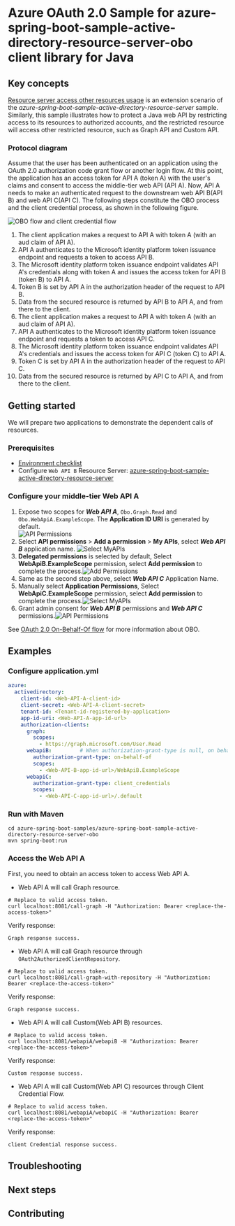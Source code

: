 # Azure OAuth 2.0 Sample for azure-spring-boot-sample-active-directory-resource-server-obo client library for Java

## Key concepts
[Resource server access other resources usage] is an extension scenario of the *azure-spring-boot-sample-active-directory-resource-server* sample. Similarly, this sample illustrates how to protect a Java web API by restricting access to its resources to authorized accounts, and the restricted resource will access other restricted resource, such as Graph API and Custom API.

### Protocol diagram
Assume that the user has been authenticated on an application using the OAuth 2.0 authorization code grant flow or another login flow. At this point, the application has an access token for API A (token A) with the user's claims and consent to access the middle-tier web API (API A). Now, API A needs to make an authenticated request to the downstream web API B(API B) and web API C(API C).
The following steps constitute the OBO process and the client credential process, as shown in the following figure.

![OBO flow and client credential flow](docs/image-aad-obo-flow-and-client-credential-flow.png)
1. The client application makes a request to API A with token A (with an aud claim of API A).
2. API A authenticates to the Microsoft identity platform token issuance endpoint and requests a token to access API B.
4. The Microsoft identity platform token issuance endpoint validates API A's credentials along with token A and issues the access token for API B (token B) to API A.
4. Token B is set by API A in the authorization header of the request to API B.
5. Data from the secured resource is returned by API B to API A, and from there to the client.
6. The client application makes a request to API A with token A (with an aud claim of API A).
7. API A authenticates to the Microsoft identity platform token issuance endpoint and requests a token to access API C.
8. The Microsoft identity platform token issuance endpoint validates API A's credentials and issues the access token for API C (token C) to API A.
9. Token C is set by API A in the authorization header of the request to API C.
10. Data from the secured resource is returned by API C to API A, and from there to the client.

## Getting started
We will prepare two applications to demonstrate the dependent calls of resources.

### Prerequisites
- [Environment checklist][environment_checklist]
- Configure `Web API B` Resource Server: [azure-spring-boot-sample-active-directory-resource-server]

### Configure your middle-tier Web API A
1. Expose two scopes for ***Web API A***, `Obo.Graph.Read` and `Obo.WebApiA.ExampleScope`. The **Application ID URI** is generated by default.  
![API Permissions](docs/image-resource-server-obo-add-scope.png)
2. Select **API permissions** > **Add a permission** > **My APIs**, select ***Web API B*** application name. ![Select MyAPIs](docs/image-select-myapis.png)
3. **Delegated permissions** is selected by default, Select **WebApiB.ExampleScope** permission, select **Add permission** to complete the process.![Add Permissions](docs/image-add-permissions.png)
4. Same as the second step above, select ***Web API C*** Application Name.
5. Manually select **Application Permissions**, Select **WebApiC.ExampleScope** permission, select **Add permission** to complete the process.![Select MyAPIs](docs/image-select-application-permission.png)
6. Grant admin consent for ***Web API B*** permissions and  ***Web API C*** permissions.![API Permissions](docs/image-add-grant-admin-consent.png)

See [OAuth 2.0 On-Behalf-Of flow] for more information about OBO.

## Examples
### Configure application.yml
```yaml
azure:
  activedirectory:
    client-id: <Web-API-A-client-id>
    client-secret: <Web-API-A-client-secret>
    tenant-id: <Tenant-id-registered-by-application>
    app-id-uri: <Web-API-A-app-id-url>
    authorization-clients:
      graph:
        scopes:
          - https://graph.microsoft.com/User.Read
      webapiB:         # When authorization-grant-type is null, on behalf of flow is used by default
        authorization-grant-type: on-behalf-of
        scopes:
          - <Web-API-B-app-id-url>/WebApiB.ExampleScope
      webapiC:
        authorization-grant-type: client_credentials
        scopes:
          - <Web-API-C-app-id-url>/.default
```

### Run with Maven
```shell
cd azure-spring-boot-samples/azure-spring-boot-sample-active-directory-resource-server-obo
mvn spring-boot:run
```

### Access the Web API A
First, you need to obtain an access token to access Web API A.
- Web API A will call Graph resource. 
```shell script
# Replace to valid access token.
curl localhost:8081/call-graph -H "Authorization: Bearer <replace-the-access-token>"
```
Verify response:
```text
Graph response success.
```

- Web API A will call Graph resource through `OAuth2AuthorizedClientRepository`. 

```shell script
# Replace to valid access token.
curl localhost:8081/call-graph-with-repository -H "Authorization: Bearer <replace-the-access-token>"
```

Verify response:
```text
Graph response success.
```

- Web API A will call Custom(Web API B) resources. 

```shell script
# Replace to valid access token.
curl localhost:8081/webapiA/webapiB -H "Authorization: Bearer <replace-the-access-token>"
```

Verify response:
```text
Custom response success.
```

- Web API A will call Custom(Web API C) resources through Client Credential Flow.

```shell script
# Replace to valid access token.
curl localhost:8081/webapiA/webapiC -H "Authorization: Bearer <replace-the-access-token>"
```

Verify response:
```text
client Credential response success.
```

## Troubleshooting

## Next steps
## Contributing

<!-- LINKS -->
[Azure portal]: https://portal.azure.com/
[environment_checklist]: https://github.com/Azure/azure-sdk-for-java/blob/master/sdk/spring/ENVIRONMENT_CHECKLIST.md#ready-to-run-checklist
[Resource server access other resources usage]: https://github.com/Azure/azure-sdk-for-java/tree/master/sdk/spring/azure-spring-boot-starter-active-directory#resource-server-access-other-resources-usage
[azure-spring-boot-sample-active-directory-resource-server]: https://github.com/Azure/azure-sdk-for-java/tree/master/sdk/spring/azure-spring-boot-samples/azure-spring-boot-sample-active-directory-resource-server
[OAuth 2.0 On-Behalf-Of flow]: https://docs.microsoft.com/azure/active-directory/develop/v2-oauth2-on-behalf-of-flow
